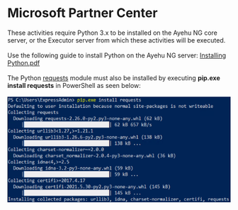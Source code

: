 <h1>Microsoft Partner Center</h1>
These activities require Python 3.x to be installed on the Ayehu NG core server, or the Executor server from which these activities will be executed.
<br><br>
Use the following guide to install Python on the Ayehu NG server: <a href="https://github.com/Ayehu/custom-activities/blob/master/Amazon%20EC2/Installing%20Python.pdf">Installing Python.pdf</a>
<br><br>
The Python <a href="https://docs.python-requests.org/en/master/">requests</a> module must also be installed by executing <b>pip.exe install requests</b> in PowerShell as seen below:
<br><br>
<img src="https://github.com/Ayehu/custom-activities/blob/master/Microsoft%20Partner%20Center/pip_screenshot.png?raw=true">

